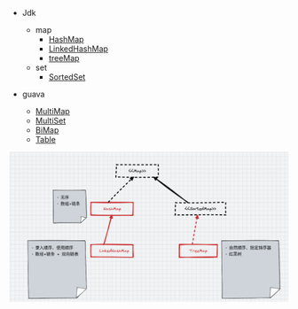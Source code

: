 * Jdk

    - map
        - [HashMap](HashMap.md)
        - [LinkedHashMap](LinkedHashMap.md)
        - [treeMap](treeMap.md)
    - set
        - [SortedSet](SortedSet.md)

* guava

    - [MultiMap](MultiMap.md)
    - [MultiSet](MultiSet.md)
    - [BiMap](BiMap.md)
    - [Table](Table.md)




![10006](img/10006.png)














